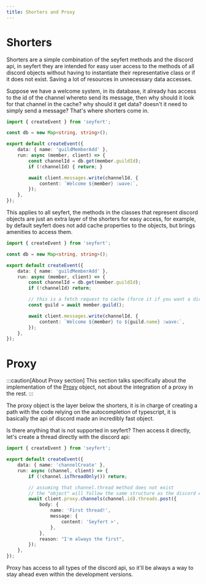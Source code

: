 ```yaml
---
title: Shorters and Proxy
---
```


# Shorters

Shorters are a simple combination of the seyfert methods and the discord api, in seyfert they are intended for easy user access to the methods of all discord objects without having to instantiate their representative class or if it does not exist. Saving a lot of resources in unnecessary data accesses.

Suppose we have a welcome system, in its database, it already has access to the id of the channel whereto send its message, then why should it look for that channel in the cache? why should it get data? doesn't it need to simply send a message? That's where shorters come in.

```ts twoslash copy ins={11-13}
import { createEvent } from 'seyfert';

const db = new Map<string, string>();

export default createEvent({
	data: { name: 'guildMemberAdd' },
	run: async (member, client) => {
		const channelId = db.get(member.guildId);
		if (!channelId) { return; }

		await client.messages.write(channelId, {
			content: `Welcome ${member} :wave:`,
		});
	},
});
```
This applies to all seyfert, the methods in the classes that represent discord objects are just an extra layer of the shorters for easy access, for example, by default seyfert does not add cache properties to the objects, but brings amenities to access them.

```ts twoslash copy wrap {11-12}
import { createEvent } from 'seyfert';

const db = new Map<string, string>();

export default createEvent({
	data: { name: 'guildMemberAdd' },
	run: async (member, client) => {
		const channelId = db.get(member.guildId);
		if (!channelId) return;

		// this is a fetch request to cache (force it if you want a direct api fetch)
		const guild = await member.guild();

		await client.messages.write(channelId, {
			content: `Welcome ${member} to ${guild.name} :wave:`,
		});
	},
});


```


# Proxy

:::caution[About Proxy section]
This section talks specifically about the implementation of the [Proxy](https://developer.mozilla.org/en-US/docs/Web/JavaScript/Reference/Global_Objects/Proxy) object, not about the integration of a proxy in the rest.
:::

The proxy object is the layer below the shorters, it is in charge of creating a path with the code relying on the autocompletion of typescript, it is basically the api of discord made an incredibly fast object.

Is there anything that is not supported in seyfert? Then access it directly, let's create a thread directly with the discord api:

```ts twoslash wrap copy {10-15}
import { createEvent } from 'seyfert';

export default createEvent({
	data: { name: 'channelCreate' },
	run: async (channel, client) => {
		if (!channel.isThreadOnly()) return; 

		// assuming that channel.thread method does not exist
		// the "object" will follow the same structure as the discord endpoints have
		await client.proxy.channels(channel.id).threads.post({
			body: {
				name: 'First thread!',
				message: {
					content: 'Seyfert >',
				},
			},
			reason: "I'm always the first",
		});
	},
});
```
Proxy has access to all types of the discord api, so it'll be always a way to stay ahead even within the development versions.